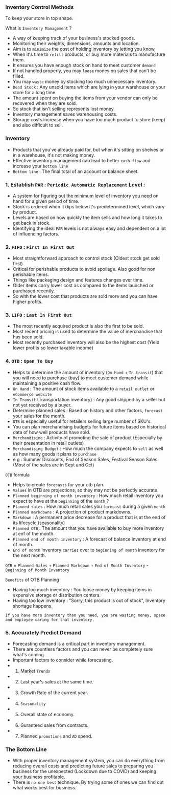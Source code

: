 ### Inventory Control Methods

To keep your store in top shape.

What is `Inventory Management` ?
- A way of keeping track of your business's stocked goods.
- Monitoring their weights, dimensions, amounts and location.
- Aim is to `minimize` the cost of holding inventory by letting you know,
- When it's time to `refill` products, or buy more materials to manufacture them.
- It ensures you have enough stock on hand to meet customer `demand`
- If not handled properly, you may `loose` money on sales that can't be filled.
- You may `waste` money by stocking too much unnecessary inventory.
- `Dead Stock` : Any unsold items which are lying in your warehouse or your store for a long time.
- The amount spent on buying the items from your vendor can only be recovered when they are sold.
- So stock that isn't selling represents lost money.
- Inventory management saves warehousing costs.
- Storage costs increase when you have too much product to store (keep) and also difficult to sell.

### Inventory
- Products that you've already paid for, but when it's sitting on shelves or in a warehouse, it's not making money.
- Effective inventory management can lead to better `cash flow` and increase your `bottom line`
- `Bottom line` : The final total of an account or balance sheet.

### 1. Establish `PAR` : `Periodic Automatic Replacement` Level :
- A system for figuring out the minimum level of inventory you need on hand for a given period of time.
- Stock is ordered when it dips below it's predetermined level, which vary by product.
- Levels are based on how quickly the item sells and how long it takes to get back in stock.
- Identifying the ideal `PAR` levels is not always easy and dependent on a lot of influencing factors.

### 2. `FIFO` : `First In First Out`
- Most straightforward approach to control stock (Oldest stock get sold first)
- Critical for perishable products to avoid spoilage. Also good for non perishable items.
- Things like packaging design and features changes over time.
- Older items carry lower cost as compared to the items launched or purchased recently.
- So with the lower cost that products are sold more and you can have higher profits.

### 3. `LIFO` : `Last In First Out`
- The most recently acquired product is also the first to be sold.
- Most recent pricing is used to determine the value of merchandise that has been sold.
- Most recently purchased inventory will also be the highest cost (Yield lower profits so lower taxable income)

### 4. `OTB` : `Open To Buy`
- Helps to determine the amount of inventory (`On Hand` + `In transit`) that you will need to purchase (buy) to meet customer demand while maintaining a positive cash flow.
- `On Hand` : The amount of stock items available to a `retail outlet` or `eCommerce website`
- `In Transit` (Transportation inventory) : Any good shipped by a seller but not yet received by a buyer.
- Determine planned sales : Based on history and other factors, `forecast` your sales for the month.
- `OTB` is especially useful for retailers selling large number of SKU's.
- You can plan merchandising budgets for future items based on historical data of how well products have sold.
- `Merchandising` : Activity of promoting the sale of product (Especially by their presentation in retail outlets)
- `Merchandising Budget` : How much the company expects to `sell` as well as how many goods it plans to `purchase`
- e.g : Summer Discounts, End of Season Sales, Festival Season Sales (Most of the sales are in Sept and Oct)

`OTB` formula
- Helps to create `forecasts` for your otb plan.
- `Values` in OTB are projections, so they may not be perfectly accurate.
- `Planned beginning of month inventory` : How much retail inventory you expect to have at the `beginning` of the `month` ?
- `Planned sales` : How much retail sales you `forecast` during a given `month`
- `Planned markdowns` : A projection of product markdowns.
- `Markdown` : A permanent price decrease for a product that is at the end of its lifecycle (seasonality)
- `Planned OTB` : The amount that you have available to buy more inventory at enf of the month.
- `Planned end of month inventory` : A forecast of balance inventory at end of month.
- `End of month` inventory `carries` over to `beginning of month` inventory for the next month.

`OTB` = `Planned Sales` + `Planned Markdown` + `End of Month Inventory` - `Beginning of Month Inventory`

`Benefits` of OTB Planning
- Having too much inventory : You loose money by keeping items in expensive storage or distribution centers.
- Having too low inventory : "Sorry, this product is out of stock", Inventory shortage happens.

```
If you have more inventory than you need, you are wasting money, space and employee caring for that inventory.
```

### 5. Accurately Predict Demand
- Forecasting demand is a critical part in inventory management.
- There are countless factors and you can never be completely sure what's coming.
- Important factors to consider while forecasting.
- 1. Market `Trends`
- 2. Last year's sales at the same time.
- 3. Growth Rate of the current year.
- 4. `Seasonality`
- 5. Overall state of economy.
- 6. Guranteed sales from contracts.
- 7. Planned `promotions` and `AD` spend.

### The Bottom Line 
- With proper inventory management system, you can do everything from reducing overall costs and predicting future sales to preparing you business for the unexpected (Lockdown due to COVID) and keeping your business profitable.
- There is `no one best` technique. By trying some of ones we can find out what works best for business.
